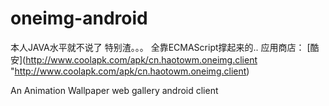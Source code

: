 # oneimg-android
本人JAVA水平就不说了  特别渣。。。
全靠ECMAScript撑起来的..
应用商店：
[酷安](http://www.coolapk.com/apk/cn.haotowm.oneimg.client "http://www.coolapk.com/apk/cn.haotowm.oneimg.client)

An Animation Wallpaper web gallery android client

